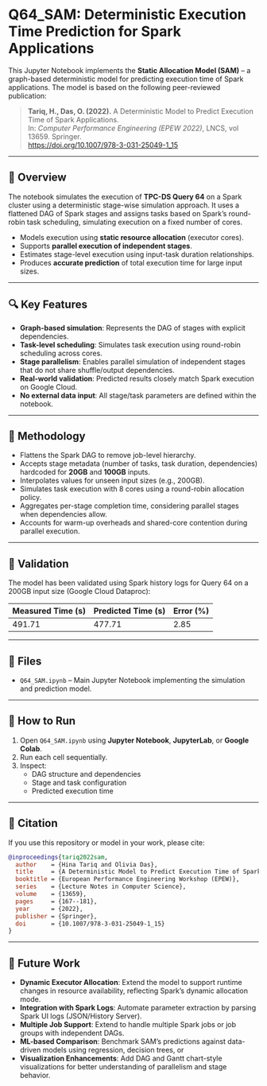 # Q64_SAM: Deterministic Execution Time Prediction for Spark Applications

This Jupyter Notebook implements the **Static Allocation Model (SAM)** – a graph-based deterministic model for predicting execution time of Spark applications. The model is based on the following peer-reviewed publication:

> **Tariq, H., Das, O. (2022).** A Deterministic Model to Predict Execution Time of Spark Applications.  
> In: *Computer Performance Engineering (EPEW 2022)*, LNCS, vol 13659. Springer.  
> https://doi.org/10.1007/978-3-031-25049-1_15

---

## 📘 Overview

The notebook simulates the execution of **TPC-DS Query 64** on a Spark cluster using a deterministic stage-wise simulation approach. It uses a flattened DAG of Spark stages and assigns tasks based on Spark’s round-robin task scheduling, simulating execution on a fixed number of cores.

- Models execution using **static resource allocation** (executor cores).
- Supports **parallel execution of independent stages**.
- Estimates stage-level execution using input-task duration relationships.
- Produces **accurate prediction** of total execution time for large input sizes.

---

## 🔍 Key Features

- **Graph-based simulation**: Represents the DAG of stages with explicit dependencies.
- **Task-level scheduling**: Simulates task execution using round-robin scheduling across cores.
- **Stage parallelism**: Enables parallel simulation of independent stages that do not share shuffle/output dependencies.
- **Real-world validation**: Predicted results closely match Spark execution on Google Cloud.
- **No external data input**: All stage/task parameters are defined within the notebook.

---

## 🔬 Methodology

- Flattens the Spark DAG to remove job-level hierarchy.
- Accepts stage metadata (number of tasks, task duration, dependencies) hardcoded for **20GB** and **100GB** inputs.
- Interpolates values for unseen input sizes (e.g., 200GB).
- Simulates task execution with 8 cores using a round-robin allocation policy.
- Aggregates per-stage completion time, considering parallel stages when dependencies allow.
- Accounts for warm-up overheads and shared-core contention during parallel execution.

---

## 🧪 Validation

The model has been validated using Spark history logs for Query 64 on a 200GB input size (Google Cloud Dataproc):

| Measured Time (s) | Predicted Time (s) | Error (%) |
|-------------------|--------------------|-----------|
| 491.71            | 477.71             | 2.85      |

---

## 📂 Files

- `Q64_SAM.ipynb` – Main Jupyter Notebook implementing the simulation and prediction model.

---

## 🚀 How to Run

1. Open `Q64_SAM.ipynb` using **Jupyter Notebook**, **JupyterLab**, or **Google Colab**.
2. Run each cell sequentially.
3. Inspect:
   - DAG structure and dependencies
   - Stage and task configuration
   - Predicted execution time

---

## 📝 Citation

If you use this repository or model in your work, please cite:

```bibtex
@inproceedings{tariq2022sam,
  author    = {Hina Tariq and Olivia Das},
  title     = {A Deterministic Model to Predict Execution Time of Spark Applications},
  booktitle = {European Performance Engineering Workshop (EPEW)},
  series    = {Lecture Notes in Computer Science},
  volume    = {13659},
  pages     = {167--181},
  year      = {2022},
  publisher = {Springer},
  doi       = {10.1007/978-3-031-25049-1_15}
}
```

---

## 🔧 Future Work

- **Dynamic Executor Allocation**: Extend the model to support runtime changes in resource availability, reflecting Spark’s dynamic allocation mode.
- **Integration with Spark Logs**: Automate parameter extraction by parsing Spark UI logs (JSON/History Server).
- **Multiple Job Support**: Extend to handle multiple Spark jobs or job groups with independent DAGs.
- **ML-based Comparison**: Benchmark SAM’s predictions against data-driven models using regression, decision trees, or 
- **Visualization Enhancements**: Add DAG and Gantt chart-style visualizations for better understanding of parallelism and stage behavior.
